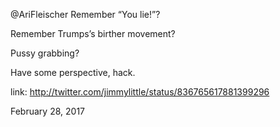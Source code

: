 @AriFleischer Remember “You lie!”?

Remember Trumps’s birther movement?

Pussy grabbing?

Have some perspective, hack. 

link: http://twitter.com/jimmylittle/status/836765617881399296 

February 28, 2017